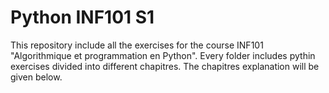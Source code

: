 # Python INF101 S1
 
This repository include all the exercises for the course INF101 "Algorithmique et programmation en Python". Every folder includes pythin exercises divided into different chapitres. The chapitres explanation will be given below.
